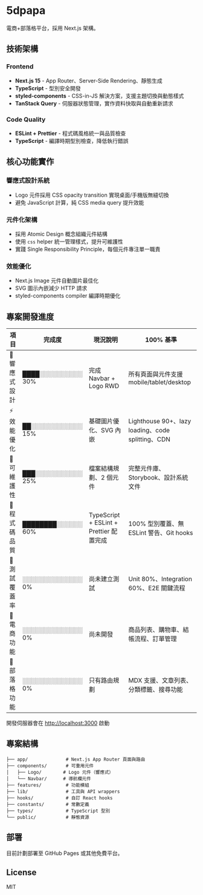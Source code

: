 # 5dpapa

電商+部落格平台，採用 Next.js 架構。

## 技術架構

### Frontend

- **Next.js 15** - App Router、Server-Side Rendering、靜態生成
- **TypeScript** - 型別安全開發
- **styled-components** - CSS-in-JS 解決方案，支援主題切換與動態樣式
- **TanStack Query** - 伺服器狀態管理，實作資料快取與自動重新請求

### Code Quality

- **ESLint + Prettier** - 程式碼風格統一與品質檢查
- **TypeScript** - 編譯時期型別檢查，降低執行錯誤

## 核心功能實作

### 響應式設計系統

- Logo 元件採用 CSS opacity transition 實現桌面/手機版無縫切換
- 避免 JavaScript 計算，純 CSS media query 提升效能

### 元件化架構

- 採用 Atomic Design 概念組織元件結構
- 使用 `css` helper 統一管理樣式，提升可維護性
- 實踐 Single Responsibility Principle，每個元件專注單一職責

### 效能優化

- Next.js Image 元件自動圖片最佳化
- SVG 圖示內嵌減少 HTTP 請求
- styled-components compiler 編譯時期優化

## 專案開發進度

| 項目 | 完成度 | 現況說明 | 100% 基準 |
|------|-------|---------|----------|
| 🎨 響應式設計 | ████░░░░░░░░░░ 30% | 完成 Navbar + Logo RWD | 所有頁面與元件支援 mobile/tablet/desktop |
| ⚡ 效能優化 | ██░░░░░░░░░░░░ 15% | 基礎圖片優化、SVG 內嵌 | Lighthouse 90+、lazy loading、code splitting、CDN |
| 🔧 可維護性 | ███░░░░░░░░░░░ 25% | 檔案結構規劃、2 個元件 | 完整元件庫、Storybook、設計系統文件 |
| 📝 程式碼品質 | ████████░░░░░░ 60% | TypeScript + ESLint + Prettier 配置完成 | 100% 型別覆蓋、無 ESLint 警告、Git hooks |
| 🧪 測試覆蓋率 | ░░░░░░░░░░░░░░ 0% | 尚未建立測試 | Unit 80%、Integration 60%、E2E 關鍵流程 |
| 🛒 電商功能 | ░░░░░░░░░░░░░░ 0% | 尚未開發 | 商品列表、購物車、結帳流程、訂單管理 |
| 📝 部落格功能 | ░░░░░░░░░░░░░░ 0% | 只有路由規劃 | MDX 支援、文章列表、分類標籤、搜尋功能 |

開發伺服器會在 [http://localhost:3000](http://localhost:3000) 啟動

## 專案結構

```
├── app/              # Next.js App Router 頁面與路由
├── components/       # 可重用元件
│   ├── Logo/        # Logo 元件（響應式）
│   └── Navbar/      # 導航欄元件
├── features/         # 功能模組
├── lib/              # 工具與 API wrappers
├── hooks/            # 自訂 React hooks
├── constants/        # 常數定義
├── types/            # TypeScript 型別
└── public/           # 靜態資源
```

## 部署

目前計劃部署至 GitHub Pages 或其他免費平台。

## License

MIT
